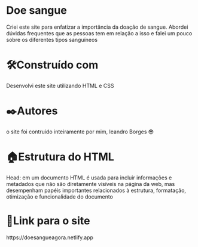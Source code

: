 <h1>Doe sangue</h1>

<p>Criei este site para enfatizar a importância da doação de sangue. Abordei dúvidas frequentes que as pessoas tem em relação a isso e falei um pouco sobre os diferentes tipos sanguíneos</p>


<h1>🛠️Construído com</h1>
<p>Desenvolvi este site utilizando HTML e CSS</p>

<h1>✒️Autores</h1>
<p>o site foi contruido inteiramente por mim, leandro Borges 😎</p>

<h1>🏠Estrutura do HTML</h1>
<p>Head: em um documento HTML é usada para incluir informações e metadados que não são diretamente visíveis na página da web, mas desempenham papéis importantes relacionados à estrutura, formatação, otimização e funcionalidade do documento</p>

<h1>🔗Link para o site</h1>
<p>https://doesangueagora.netlify.app</p>



